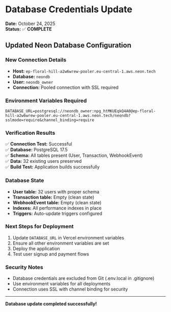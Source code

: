 # Database Credentials Update

**Date:** October 24, 2025  
**Status:** ✅ **COMPLETE**

## Updated Neon Database Configuration

### New Connection Details
- **Host:** `ep-floral-hill-a2w6wrew-pooler.eu-central-1.aws.neon.tech`
- **Database:** `neondb`
- **User:** `neondb_owner`
- **Connection:** Pooled connection with SSL required

### Environment Variables Required
```env
DATABASE_URL=postgresql://neondb_owner:npg_htMKUEqkQ4A0@ep-floral-hill-a2w6wrew-pooler.eu-central-1.aws.neon.tech/neondb?sslmode=require&channel_binding=require
```

### Verification Results
✅ **Connection Test:** Successful  
✅ **Database:** PostgreSQL 17.5  
✅ **Schema:** All tables present (User, Transaction, WebhookEvent)  
✅ **Data:** 32 existing users preserved  
✅ **Build Test:** Application builds successfully  

### Database State
- **User table:** 32 users with proper schema
- **Transaction table:** Empty (clean state)
- **WebhookEvent table:** Empty (clean state)
- **Indexes:** All performance indexes in place
- **Triggers:** Auto-update triggers configured

### Next Steps for Deployment
1. Update `DATABASE_URL` in Vercel environment variables
2. Ensure all other environment variables are set
3. Deploy the application
4. Test user signup and payment flows

### Security Notes
- Database credentials are excluded from Git (.env.local in .gitignore)
- Use environment variables for all deployments
- Connection uses SSL with channel binding for security

---
**Database update completed successfully!**
